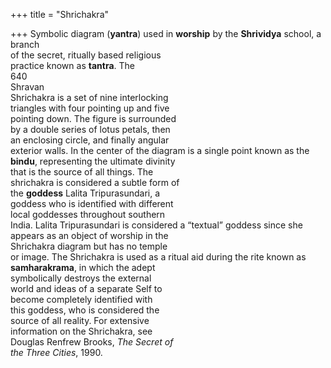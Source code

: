 +++
title = "Shrichakra"

+++
Symbolic diagram (**yantra**) used in **worship** by the **Shrividya** school, a branch  
of the secret, ritually based religious  
practice known as **tantra**. The  
640  
Shravan  
Shrichakra is a set of nine interlocking  
triangles with four pointing up and five  
pointing down. The figure is surrounded  
by a double series of lotus petals, then  
an enclosing circle, and finally angular  
exterior walls. In the center of the diagram is a single point known as the  
**bindu**, representing the ultimate divinity  
that is the source of all things. The  
shrichakra is considered a subtle form of  
the **goddess** Lalita Tripurasundari, a  
goddess who is identified with different  
local goddesses throughout southern  
India. Lalita Tripurasundari is considered a “textual” goddess since she  
appears as an object of worship in the  
Shrichakra diagram but has no temple  
or image. The Shrichakra is used as a ritual aid during the rite known as  
**samharakrama**, in which the adept  
symbolically destroys the external  
world and ideas of a separate Self to  
become completely identified with  
this goddess, who is considered the  
source of all reality. For extensive  
information on the Shrichakra, see  
Douglas Renfrew Brooks, *The Secret of*  
*the Three Cities*, 1990.